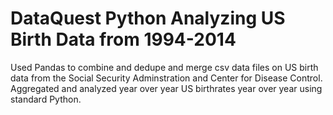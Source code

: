 # DataQuest Python Analyzing US Birth Data from 1994-2014

Used Pandas to combine and dedupe and merge csv data files on US birth data from the Social Security Adminstration and Center for Disease Control. Aggregated and analyzed year over year US birthrates year over year using standard Python.
